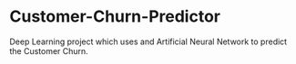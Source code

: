 # Customer-Churn-Predictor
Deep Learning project which uses and Artificial Neural Network to predict the Customer Churn.
